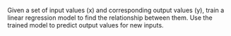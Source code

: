 Given a set of input values (x) and corresponding output values (y), 
train a linear regression model to find the relationship between them. 
Use the trained model to predict output values for new inputs.
